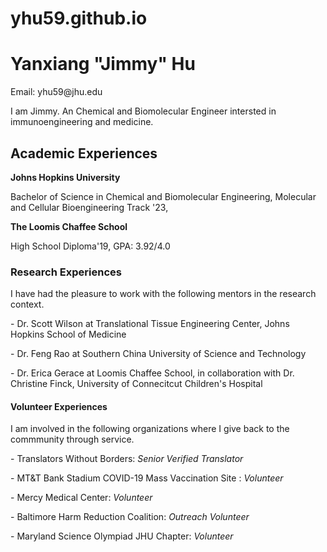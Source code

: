 # yhu59.github.io
<html>
<h1>Yanxiang "Jimmy" Hu </h1>
  <p> Email: yhu59@jhu.edu</p>
  <p> I am Jimmy. An Chemical and Biomolecular Engineer intersted in immunoengineering and medicine. </p>
<h2>Academic Experiences </h2>
  <p><b> Johns Hopkins University </b> </p>
  <p> Bachelor of Science in Chemical and Biomolecular Engineering, Molecular and Cellular Bioengineering Track '23, </p>
  <p><b> The Loomis Chaffee School </b> </p>
  <p> High School Diploma'19, GPA: 3.92/4.0 </p>
<h3>Research Experiences </h3>
  <p> I have had the pleasure to work with the following mentors in the research context. </p>
  <p> - Dr. Scott Wilson at Translational Tissue Engineering Center, Johns Hopkins School of Medicine </p>
  <p> - Dr. Feng Rao at Southern China University of Science and Technology </p>
  <p> - Dr. Erica Gerace at Loomis Chaffee School, in collaboration with Dr. Christine Finck, University of Connecitcut Children's Hospital  </p>
  
<h4>Volunteer Experiences </h4>
  <p> I am involved in the following organizations where I give back to the commmunity through service. </p>
  <p> - Translators Without Borders: <i>Senior Verified Translator</i> </p>
  <p> - MT&T Bank Stadium COVID-19 Mass Vaccination Site : <i>Volunteer </i> </p>
  <p> - Mercy Medical Center: <i>Volunteer </i> </p>
  <p> - Baltimore Harm Reduction Coalition: <i> Outreach Volunteer </i></p>
  <p> - Maryland Science Olympiad JHU Chapter: <i> Volunteer </i> </p>
  

  
  
  
</html>
